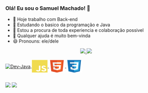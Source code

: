 ### Olá! Eu sou o Samuel Machado! 👋

- 🔭 Hoje trabalho com Back-end
- 🌱 Estudando o basico da programação e Java
- 👯 Estou a procura de toda experiencia e colaboração possivel
- 🤔 Qualquer ajuda é muito bem-vinda
- 😄 Pronouns: ele/dele
 
<div align="center">
  <a href="https://github.com/SamuelMachadoD">
  <img height="180em" src="https://github-readme-stats.vercel.app/api?username=SamuelMachadoD&show_icons=true&theme=dracula&include_all_commits=true&count_private=true"/>
  <img height="180em" src="https://github-readme-stats.vercel.app/api/top-langs/?username=SamuelMachadoD&layout=compact&langs_count=7&theme=dracula"/>
</div>
    
<div style="display: inline_block"><br>
  <img align="center" alt="Dev-Java" height="40" width="50" src="https://cdn.jsdelivr.net/gh/devicons/devicon/icons/java/java-original.svg">  
  <img align="center" alt="Dev-Js" height="40" width="50" src="https://raw.githubusercontent.com/devicons/devicon/master/icons/javascript/javascript-plain.svg">
  <img align="center" alt="Dev-HTML" height="40" width="50" src="https://raw.githubusercontent.com/devicons/devicon/master/icons/html5/html5-original.svg">
  <img align="center" alt="Dev-CSS" height="40" width="50" src="https://raw.githubusercontent.com/devicons/devicon/master/icons/css3/css3-original.svg">  
</div>
  
##
  
<div>
  <a href = "mailto:samuelmachado41@gmail.com"><img src="https://img.shields.io/badge/-Gmail-%23333?style=for-the-badge&logo=gmail&logoColor=white" target="_blank"></a>
  <a href="https://www.linkedin.com/in/samuelmachadoduarte/" target="_blank"><img src="https://img.shields.io/badge/-LinkedIn-%230077B5?style=for-the-badge&logo=linkedin&logoColor=white" target="_blank"></a>
</div>
